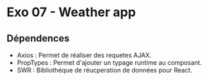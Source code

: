 # Exo 07 - Weather app

## Dépendences
- Axios : Permet de réaliser des requetes AJAX.
- PropTypes : Permet d'ajouter un typage runtime au composant.
- SWR : Bibliothéque de réucperation de données pour React.
